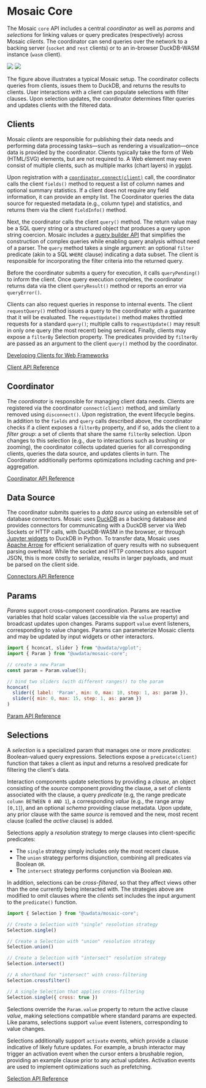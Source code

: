 <script setup>
import ParamExample from '../.vitepress/theme/ParamExample.vue';
import { useData } from 'vitepress';
const { isDark } = useData();
</script>

# Mosaic Core

The Mosaic `core` API includes a central _coordinator_ as well as _params_ and _selections_ for linking values or query predicates (respectively) across Mosaic _clients_. The coordinator can send queries over the network to a backing server (`socket` and `rest` clients) or to an in-browser DuckDB-WASM instance (`wasm` client).

<img v-if="isDark" src="/architecture-dark.png"/>
<img v-else src="/architecture.png"/>

The figure above illustrates a typical Mosaic setup.
The coordinator collects queries from clients, issues them to DuckDB, and returns the results to clients.
User interactions with a client can populate selections with filter clauses.
Upon selection updates, the coordinator determines filter queries and updates clients with the filtered data.

## Clients

Mosaic _clients_ are responsible for publishing their data needs and performing data processing tasks&mdash;such as rendering a visualization&mdash;once data is provided by the coordinator. Clients typically take the form of Web (HTML/SVG) elements, but are not required to. A Web element may even consist of multiple clients, such as multiple marks (chart layers) in [vgplot](/vgplot/).

Upon registration with a [`coordinator.connect(client)`](/api/core/coordinator.html#connect) call, the coordinator calls the client `fields()` method to request a list of column names and optional summary statistics. If a client does not require any field information, it can provide an empty list. The Coordinator queries the data source for requested metadata (e.g., column type) and statistics, and returns them via the client `fieldInfo()` method.

Next, the coordinator calls the client `query()` method. The return value may be a SQL query string or a structured object that produces a query upon string coercion. Mosaic includes a [query builder API](/sql/) that simplifies the construction of complex queries while enabling query analysis without need of a parser. The `query` method takes a single argument: an optional `filter` predicate (akin to a SQL `WHERE` clause) indicating a data subset. The client is responsible for incorporating the filter criteria into the returned query.

Before the coordinator submits a query for execution, it calls `queryPending()` to inform the client. Once query execution completes, the coordinator returns data via the client `queryResult()` method or reports an error via `queryError()`.

Clients can also request queries in response to internal events. The client `requestQuery()` method issues a query to the coordinator with a guarantee that it will be evaluated.
The `requestUpdate()` method makes throttled requests for a standard `query()`; multiple calls to `requestUpdate()` may result in only one query (the most recent) being serviced.
Finally, clients may expose a `filterBy` Selection property. The predicates provided by `filterBy` are passed as an argument to the client `query()` method by the coordinator.

[Developing Clients for Web Frameworks](/web-clients/)

[Client API Reference](/api/core/client)

## Coordinator

The _coordinator_ is responsible for managing client data needs. Clients are registered via the coordinator `connect(client)` method, and similarly removed using `disconnect()`. Upon registration, the event lifecycle begins.
In addition to the `fields` and `query` calls described above, the coordinator checks if a client exposes a `filterBy` property, and if so, adds the client to a _filter group_: a set of clients that share the same `filterBy` selection.
Upon changes to this selection (e.g., due to interactions such as brushing or zooming), the coordinator collects updated queries for all corresponding clients, queries the data source, and updates clients in turn.
The Coordinator additionally performs optimizations including caching and pre-aggregation.

[Coordinator API Reference](/api/core/coordinator)

## Data Source

The coordinator submits queries to a _data source_ using an extensible set of database connectors.
Mosaic uses [DuckDB](/duckdb/) as a backing database and provides connectors for communicating with a DuckDB server via Web Sockets or HTTP calls, with DuckDB-WASM in the browser, or through [Jupyter widgets](/jupyter/) to DuckDB in Python.
To transfer data, Mosaic uses [Apache Arrow](https://arrow.apache.org/) for efficient serialization of query results with no subsequent parsing overhead.
While the socket and HTTP connectors also support JSON, this is more costly to serialize, results in larger payloads, and must be parsed on the client side.

[Connectors API Reference](/api/core/connectors)

## Params

_Params_ support cross-component coordination.
Params are reactive variables that hold scalar values (accessible via the `value` property) and broadcast updates upon changes.
Params support `value` event listeners, corresponding to value changes.
Params can parameterize Mosaic clients and may be updated by input widgets or other interactors.

<ParamExample />

``` js
import { hconcat, slider } from "@uwdata/vgplot";
import { Param } from "@uwdata/mosaic-core";

// create a new Param
const param = Param.value(5);

// bind two sliders (with different ranges!) to the param
hconcat(
  slider({ label: 'Param', min: 0, max: 10, step: 1, as: param }),
  slider({ min: 0, max: 15, step: 1, as: param })
)
```

[Param API Reference](/api/core/param)

## Selections

A _selection_ is a specialized param that manages one or more _predicates_: Boolean-valued query expressions.
Selections expose a `predicate(client)` function that takes a client as input and returns a resolved predicate for filtering the client's data.

Interaction components update selections by providing a _clause_, an object consisting of the _source_ component providing the clause, a set of _clients_ associated with the clause, a query _predicate_ (e.g, the range predicate `column BETWEEN 0 AND 1`), a corresponding _value_ (e.g., the range array `[0,1]`), and an optional _schema_ providing clause metadata.
Upon update, any prior clause with the same _source_ is removed and the new, most recent clause (called the _active_ clause) is added.

Selections apply a _resolution_ strategy to merge clauses into client-specific predicates:

- The `single` strategy simply includes only the most recent clause.
- The `union` strategy performs disjunction, combining all predicates via Boolean `OR`.
- The `intersect` strategy performs conjunction via Boolean `AND`.

In addition, selections can be _cross-filtered_, so that they affect views other than the one currently being interacted with.
The strategies above are modified to omit clauses where the _clients_ set includes the input argument to the `predicate()` function.

``` js
import { Selection } from "@uwdata/mosaic-core";

// Create a Selection with "single" resolution strategy
Selection.single()

// Create a Selection with "union" resolution strategy
Selection.union()

// Create a Selection with "intersect" resolution strategy
Selection.intersect()

// A shorthand for "intersect" with cross-filtering
Selection.crossfilter()

// A single Selection that applies cross-filtering
Selection.single({ cross: true })
```

Selections override the `Param.value` property to return the active clause _value_, making selections compatible where standard params are expected.
Like params, selections support `value` event listeners, corresponding to value changes.

Selections additionally support `activate` events, which provide a clause indicative of likely future updates.
For example, a brush interactor may trigger an activation event when the cursor enters a brushable region, providing an example clause prior to any actual updates.
Activation events are used to implement optimizations such as prefetching.

[Selection API Reference](/api/core/selection)
